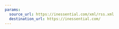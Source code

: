 ```yaml
---
params:
  source_url: https://inessential.com/xml/rss.xml
  destination_url: https://inessential.com/
---
```

